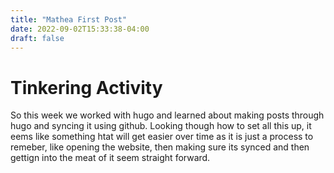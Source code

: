 ```yaml
---
title: "Mathea First Post"
date: 2022-09-02T15:33:38-04:00
draft: false
---
```


# **Tinkering Activity**
So this week we worked with hugo and learned about making posts through hugo and syncing it using github. Looking though how to set all this up, it eems like something htat will get easier over time as it is just a process to remeber, like opening the website, then making sure its synced and then gettign into the meat of it seem straight forward. 
